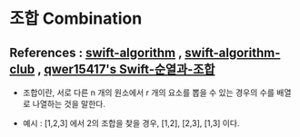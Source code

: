 
# 조합 Combination

## References : [swift-algorithm](https://github.com/apple/swift-algorithms/tree/main/Sources/Algorithms) , [swift-algorithm-club](https://github.com/raywenderlich/swift-algorithm-club) , [qwer15417's Swift-순열과-조합](https://velog.io/@qwer15417/Swift-%EC%88%9C%EC%97%B4%EA%B3%BC-%EC%A1%B0%ED%95%A9)

- 조합이란, 서로 다른 n 개의 원소에서 r 개의 요소를 뽑을 수 있는 경우의 수를 배열로 나열하는 것을 말한다.
* 예시 : [1,2,3] 에서 2의 조합을 찾을 경우, [1,2], [2,3], [1,3] 이다.

